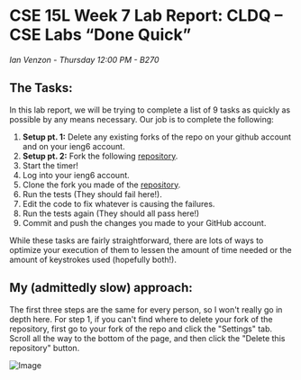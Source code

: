 # CSE 15L Week 7 Lab Report: CLDQ – CSE Labs “Done Quick”

*Ian Venzon - Thursday 12:00 PM - B270*

## The Tasks:

In this lab report, we will be trying to complete a list of 9 tasks as quickly as possible by any means necessary. Our job is to complete the following:

1) **Setup pt. 1:** Delete any existing forks of the repo on your github account and on your ieng6 account.
2) **Setup pt. 2:** Fork the following [repository](https://github.com/ucsd-cse15l-w23/lab7).
3) Start the timer!
4) Log into your ieng6 account.
5) Clone the fork you made of the [repository](https://github.com/ucsd-cse15l-w23/lab7).
6) Run the tests (They should fail here!).
7) Edit the code to fix whatever is causing the failures.
8) Run the tests again (They should all pass here!)
9) Commit and push the changes you made to your GitHub account.

While these tasks are fairly straightforward, there are lots of ways to optimize your execution of them to lessen the amount of time needed or the amount of keystrokes used (hopefully both!).

## My (admittedly slow) approach:

The first three steps are the same for every person, so I won't really go in depth here. For step 1, if you can't find where to delete your fork of the repository, first go to your fork of the repo and click the "Settings" tab. Scroll all the way to the bottom of the page, and then click the "Delete this repository" button.

![Image](https://i.imgur.com/8QUaftB.png)
